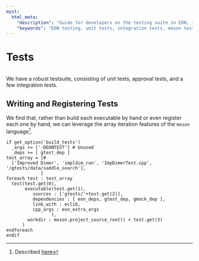 ```yaml
---
myst:
  html_meta:
    "description": "Guide for developers on the testing suite in EON, including unit tests, approval tests, and integration tests, and how to add new tests."
    "keywords": "EON testing, unit tests, integration tests, meson tests, gtest"
---
```


# Tests

```{versionadded} 2.5
```

We have a robust testsuite, consisting of unit tests, approval tests, and a few
integration tests.

## Writing and Registering Tests

We find that, rather than build each executable by hand or even register each
one by hand, we can leverage the array iteration features of the `meson`
language[^1].

```{code-block} meson
if get_option('build_tests')
  _args += ['-DEONTEST'] # Unused
  _deps += [ gtest_dep ]
test_array = [#
  ['Improved Dimer', 'impldim_run', 'ImpDimerTest.cpp', '/gtests/data/saddle_search'],
             ]
foreach test : test_array
  test(test.get(0),
       executable(test.get(1),
          sources : ['gtests/'+test.get(2)],
          dependencies : [ eon_deps, gtest_dep, gmock_dep ],
          link_with : eclib,
          cpp_args : eon_extra_args
                 ),
        workdir : meson.project_source_root() + test.get(3)
      )
endforeach
endif
```

[^1]: Described [here](https://click.rgoswami.me/auto-disc-meson-tests)
